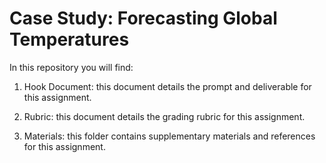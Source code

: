 # Case Study: Forecasting Global Temperatures
In this repository you will find:

1. Hook Document: this document details the prompt and deliverable for this assignment.

2. Rubric: this document details the grading rubric for this assignment.

3. Materials: this folder contains supplementary materials and references for this assignment.
